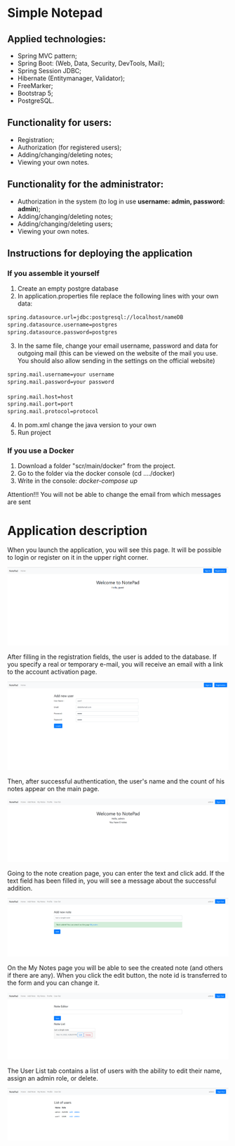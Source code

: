 # Simple Notepad
## Applied technologies:
- Spring MVC pattern;
- Spring Boot: (Web, Data, Security, DevTools, Mail);
- Spring Session JDBC;
- Hibernate (Entitymanager, Validator);
- FreeMarker;
- Bootstrap 5;
- PostgreSQL.

## Functionality for users:
- Registration;
- Authorization (for registered users);
- Adding/changing/deleting notes;
- Viewing your own notes.

## Functionality for the administrator: 
- Authorization in the system (to log in use __username: admin, password: admin__);
- Adding/changing/deleting notes;
- Adding/changing/deleting users;
- Viewing your own notes.

## Instructions for deploying the application

### If you assemble it yourself
1. Сreate an empty postgre database
2. In application.properties file replace the following lines with your own data:
```sh
spring.datasource.url=jdbc:postgresql://localhost/nameDB
spring.datasource.username=postgres
spring.datasource.password=postgres
```
3. In the same file, change your email username, password and data for outgoing mail (this can be viewed on the website of the mail you use. You should also allow sending in the settings on the official website)
```sh
spring.mail.username=your username
spring.mail.password=your password

spring.mail.host=host
spring.mail.port=port
spring.mail.protocol=protocol
```
4. In pom.xml change the java version to your own
5. Run project

### If you use a Docker
1. Download a folder "scr/main/docker" from the project.
2. Go to the folder via the docker console (cd ..../docker)
3. Write in the console: _docker-compose up_

Attention!!!
You will not be able to change the email from which messages are sent
# Application description
When you launch the application, you will see this page. It will be possible to login or register on it in the upper right corner.

![Image alt](https://github.com/Mercur1y/notepad/blob/main/images/welcome.png)

After filling in the registration fields, the user is added to the database. If you specify a real or temporary e-mail, you will receive an email with a link to the account activation page.

![Image alt](https://github.com/Mercur1y/notepad/blob/main/images/registration.png)

Then, after successful authentication, the user's name and the count of his notes appear on the main page.

![Image alt](https://github.com/Mercur1y/notepad/blob/main/images/iflogin.png)

Going to the note creation page, you can enter the text and click add. If the text field has been filled in, you will see a message about the successful addition.

![Image alt](https://github.com/Mercur1y/notepad/blob/main/images/add.png)

On the My Notes page you will be able to see the created note (and others if there are any). When you click the edit button, the note id is transferred to the form and you can change it.

![Image alt](https://github.com/Mercur1y/notepad/blob/main/images/edit.png)

The User List tab contains a list of users with the ability to edit their name, assign an admin role, or delete.

![Image alt](https://github.com/Mercur1y/notepad/blob/main/images/userlist.png)

